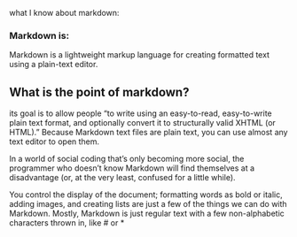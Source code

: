 what I know about markdown:

### Markdown is:

Markdown is a lightweight markup language for creating formatted text using a plain-text editor.

## What is the point of markdown?
its goal is to allow people “to write using an easy-to-read, easy-to-write plain text format, and optionally convert it to structurally valid XHTML (or HTML).” Because Markdown text files are plain text, you can use almost any text editor to open them.


In a world of social coding that’s only becoming more social, the programmer who doesn’t know Markdown will find themselves at a disadvantage (or, at the very least, confused for a little while).

You control the display of the document; formatting words as bold or italic, adding images, and creating lists are just a few of the things we can do with Markdown. Mostly, Markdown is just regular text with a few non-alphabetic characters thrown in, like # or *

